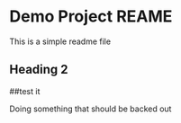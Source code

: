 # Demo Project REAME
This is a simple readme file

## Heading 2
##test it

Doing something that should be backed out